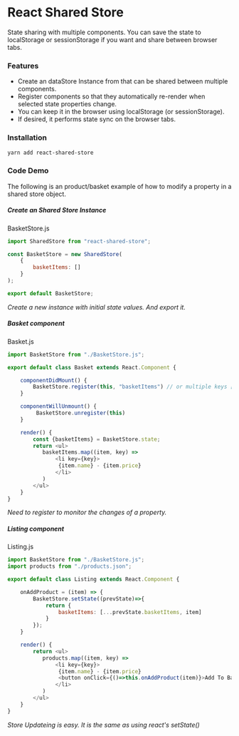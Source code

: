 #  React Shared Store
State sharing with multiple components. You can save the state to localStorage or sessionStorage if you want and share between browser tabs.


### Features
- Create an dataStore Instance from that can be shared between multiple components.
- Register components so that they automatically re-render when selected state properties change.
- You can keep it in the browser using localStorage (or sessionStorage).
- If desired, it performs state sync on the browser tabs.

### Installation
```sh 
yarn add react-shared-store
```

### Code Demo
The following is an product/basket example of how to modify a property in a shared store object.

##### Create an Shared Store Instance
BasketStore.js
```js
import SharedStore from "react-shared-store";

const BasketStore = new SharedStore(
    {
        basketItems: []
    }
);

export default BasketStore;
```
_Create a new instance with initial state values. And export it._

##### Basket component
Basket.js
```js
import BasketStore from "./BasketStore.js";

export default class Basket extends React.Component {

    componentDidMount() {
        BasketStore.register(this, "basketItems") // or multiple keys ["basketItems","totalPrice"]
    }

    componentWillUnmount() {
         BasketStore.unregister(this)
    }

    render() {
        const {basketItems} = BasketStore.state;
        return <ul>
           basketItems.map((item, key) =>
               <li key={key}>
                {item.name} - {item.price}
               </li>
           )
        </ul>
    }
}
```
_Need to register to monitor the changes of a property._

##### Listing component
Listing.js
```js
import BasketStore from "./BasketStore.js";
import products from "./products.json";

export default class Listing extends React.Component {

    onAddProduct = (item) => {
        BasketStore.setState((prevState)=>{
            return {
                basketItems: [...prevState.basketItems, item]
            }
        });
    }

    render() {
        return <ul>
           products.map((item, key) =>
               <li key={key}>
                {item.name} - {item.price}
                <button onClick={()=>this.onAddProduct(item)}>Add To Basket</button>
               </li>
           )
        </ul>
    }
}
```
_Store Updateing is easy. It is the same as using react's setState()_
